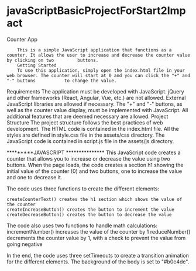 # javaScriptBasicProjectForStart2Impact

Counter App

        This is a simple JavaScript application that functions as a counter. It allows the user to increase and decrease the counter value by clicking on two         buttons.
        Getting Started
        To use this application, simply open the index.html file in your web browser. The counter will start at 0 and you can click the "+" and "-" buttons           to change the value.
Requirements
    The application must be developed with JavaScript.
    jQuery and other frameworks (React, Angular, Vue, etc.) are not allowed.
    External JavaScript libraries are allowed if necessary.
    The "+" and "-" buttons, as well as the counter value display, must be implemented with JavaScript.
    All additional features that are deemed necessary are allowed.
Project Structure
    The project structure follows the best practices of web development. The HTML code is contained in the index.html file. All the styles are defined in         style.css file in the assets/css directory. The JavaScript code is contained in script.js file in the assets/js directory. 




*********JAVASCRIPT ***************
This JavaScript code creates a counter that allows you to increase or decrease the value using two buttons. When the page loads, the code creates a section h1 showing the initial value of the counter (0) and two buttons, one to increase the value and one to decrease it.

The code uses three functions to create the different elements:

    createCounterText() creates the h1 section which shows the value of the counter
    createIncreaseButton() creates the button to increment the value
    createDecreaseButton() creates the button to decrease the value
    
The code also uses two functions to handle math calculations:
    incrementNumber() increases the value of the counter by 1
    reduceNumber() decrements the counter value by 1, with a check to prevent the value from going negative

In the end, the code uses three setTimeouts to create a transition animation for the different elements. 
The background of the body is set to "#b0c4de".

